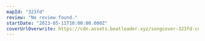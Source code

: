 ```yaml
---
mapId: "323fd"
review: "No review found."
startDate: "2023-05-11T10:00:00.000Z"
coverUrlOverwrite: https://cdn.assets.beatleader.xyz/songcover-323fd-cover.jpg
---
```

